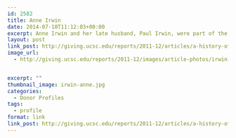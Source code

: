 ```yaml
---
id: 2582
title: Anne Irwin
date: 2014-07-10T11:12:03+00:00
excerpt: Anne Irwin and her late husband, Paul Irwin, were part of the original fundraising board for the Seymour Marine Discovery Center.
layout: post
link_post: http://giving.ucsc.edu/reports/2011-12/articles/a-history-of-generosity.php
image_url:
  - http://giving.ucsc.edu/reports/2011-12/images/article-photos/irwin-anne.jpg


excerpt: ""
thumbnail_image: irwin-anne.jpg
categories:
  - Donor Profiles
tags:
  - profile
format: link
link_post: http://giving.ucsc.edu/reports/2011-12/articles/a-history-of-generosity.php
---
```


